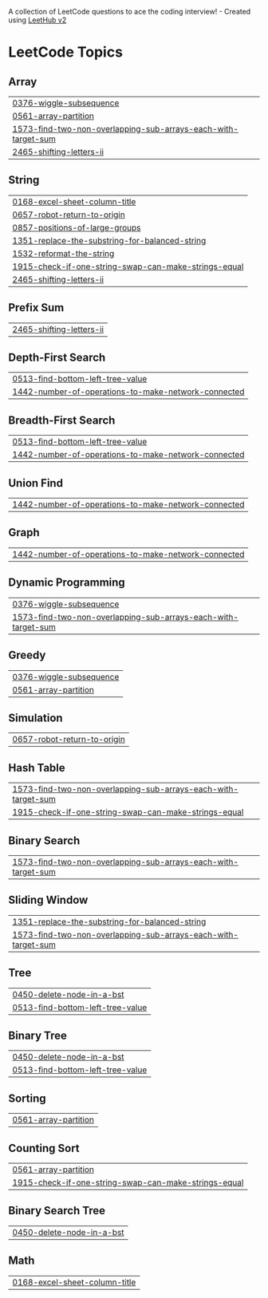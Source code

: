 A collection of LeetCode questions to ace the coding interview! - Created using [LeetHub v2](https://github.com/arunbhardwaj/LeetHub-2.0)
<!---LeetCode Topics Start-->
# LeetCode Topics
## Array
|  |
| ------- |
| [0376-wiggle-subsequence](https://github.com/0general/LeetCode/tree/master/0376-wiggle-subsequence) |
| [0561-array-partition](https://github.com/0general/LeetCode/tree/master/0561-array-partition) |
| [1573-find-two-non-overlapping-sub-arrays-each-with-target-sum](https://github.com/0general/LeetCode/tree/master/1573-find-two-non-overlapping-sub-arrays-each-with-target-sum) |
| [2465-shifting-letters-ii](https://github.com/0general/LeetCode/tree/master/2465-shifting-letters-ii) |
## String
|  |
| ------- |
| [0168-excel-sheet-column-title](https://github.com/0general/LeetCode/tree/master/0168-excel-sheet-column-title) |
| [0657-robot-return-to-origin](https://github.com/0general/LeetCode/tree/master/0657-robot-return-to-origin) |
| [0857-positions-of-large-groups](https://github.com/0general/LeetCode/tree/master/0857-positions-of-large-groups) |
| [1351-replace-the-substring-for-balanced-string](https://github.com/0general/LeetCode/tree/master/1351-replace-the-substring-for-balanced-string) |
| [1532-reformat-the-string](https://github.com/0general/LeetCode/tree/master/1532-reformat-the-string) |
| [1915-check-if-one-string-swap-can-make-strings-equal](https://github.com/0general/LeetCode/tree/master/1915-check-if-one-string-swap-can-make-strings-equal) |
| [2465-shifting-letters-ii](https://github.com/0general/LeetCode/tree/master/2465-shifting-letters-ii) |
## Prefix Sum
|  |
| ------- |
| [2465-shifting-letters-ii](https://github.com/0general/LeetCode/tree/master/2465-shifting-letters-ii) |
## Depth-First Search
|  |
| ------- |
| [0513-find-bottom-left-tree-value](https://github.com/0general/LeetCode/tree/master/0513-find-bottom-left-tree-value) |
| [1442-number-of-operations-to-make-network-connected](https://github.com/0general/LeetCode/tree/master/1442-number-of-operations-to-make-network-connected) |
## Breadth-First Search
|  |
| ------- |
| [0513-find-bottom-left-tree-value](https://github.com/0general/LeetCode/tree/master/0513-find-bottom-left-tree-value) |
| [1442-number-of-operations-to-make-network-connected](https://github.com/0general/LeetCode/tree/master/1442-number-of-operations-to-make-network-connected) |
## Union Find
|  |
| ------- |
| [1442-number-of-operations-to-make-network-connected](https://github.com/0general/LeetCode/tree/master/1442-number-of-operations-to-make-network-connected) |
## Graph
|  |
| ------- |
| [1442-number-of-operations-to-make-network-connected](https://github.com/0general/LeetCode/tree/master/1442-number-of-operations-to-make-network-connected) |
## Dynamic Programming
|  |
| ------- |
| [0376-wiggle-subsequence](https://github.com/0general/LeetCode/tree/master/0376-wiggle-subsequence) |
| [1573-find-two-non-overlapping-sub-arrays-each-with-target-sum](https://github.com/0general/LeetCode/tree/master/1573-find-two-non-overlapping-sub-arrays-each-with-target-sum) |
## Greedy
|  |
| ------- |
| [0376-wiggle-subsequence](https://github.com/0general/LeetCode/tree/master/0376-wiggle-subsequence) |
| [0561-array-partition](https://github.com/0general/LeetCode/tree/master/0561-array-partition) |
## Simulation
|  |
| ------- |
| [0657-robot-return-to-origin](https://github.com/0general/LeetCode/tree/master/0657-robot-return-to-origin) |
## Hash Table
|  |
| ------- |
| [1573-find-two-non-overlapping-sub-arrays-each-with-target-sum](https://github.com/0general/LeetCode/tree/master/1573-find-two-non-overlapping-sub-arrays-each-with-target-sum) |
| [1915-check-if-one-string-swap-can-make-strings-equal](https://github.com/0general/LeetCode/tree/master/1915-check-if-one-string-swap-can-make-strings-equal) |
## Binary Search
|  |
| ------- |
| [1573-find-two-non-overlapping-sub-arrays-each-with-target-sum](https://github.com/0general/LeetCode/tree/master/1573-find-two-non-overlapping-sub-arrays-each-with-target-sum) |
## Sliding Window
|  |
| ------- |
| [1351-replace-the-substring-for-balanced-string](https://github.com/0general/LeetCode/tree/master/1351-replace-the-substring-for-balanced-string) |
| [1573-find-two-non-overlapping-sub-arrays-each-with-target-sum](https://github.com/0general/LeetCode/tree/master/1573-find-two-non-overlapping-sub-arrays-each-with-target-sum) |
## Tree
|  |
| ------- |
| [0450-delete-node-in-a-bst](https://github.com/0general/LeetCode/tree/master/0450-delete-node-in-a-bst) |
| [0513-find-bottom-left-tree-value](https://github.com/0general/LeetCode/tree/master/0513-find-bottom-left-tree-value) |
## Binary Tree
|  |
| ------- |
| [0450-delete-node-in-a-bst](https://github.com/0general/LeetCode/tree/master/0450-delete-node-in-a-bst) |
| [0513-find-bottom-left-tree-value](https://github.com/0general/LeetCode/tree/master/0513-find-bottom-left-tree-value) |
## Sorting
|  |
| ------- |
| [0561-array-partition](https://github.com/0general/LeetCode/tree/master/0561-array-partition) |
## Counting Sort
|  |
| ------- |
| [0561-array-partition](https://github.com/0general/LeetCode/tree/master/0561-array-partition) |
| [1915-check-if-one-string-swap-can-make-strings-equal](https://github.com/0general/LeetCode/tree/master/1915-check-if-one-string-swap-can-make-strings-equal) |
## Binary Search Tree
|  |
| ------- |
| [0450-delete-node-in-a-bst](https://github.com/0general/LeetCode/tree/master/0450-delete-node-in-a-bst) |
## Math
|  |
| ------- |
| [0168-excel-sheet-column-title](https://github.com/0general/LeetCode/tree/master/0168-excel-sheet-column-title) |
<!---LeetCode Topics End-->